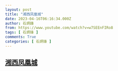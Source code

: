 ```yaml
---
layout: post
title: "湘西凤凰城"
date: 2023-04-16T06:16:34.000Z
author: 石炳鋒
from: https://www.youtube.com/watch?v=w7SEEnFIRo8
tags: [ 石炳锋 ]
comments: True
categories: [ 石炳锋 ]
---
```

<!--1681625794000-->
[湘西凤凰城](https://www.youtube.com/watch?v=w7SEEnFIRo8)
------

<div>

</div>
